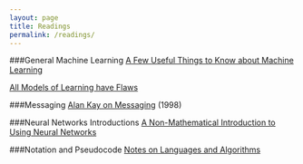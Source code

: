```yaml
---
layout: page
title: Readings
permalink: /readings/
---
```


###General Machine Learning
<a href="http://homes.cs.washington.edu/~pedrod/papers/cacm12.pdf" target="_blank">A Few Useful Things to Know about Machine Learning</a>

<a href="http://hunch.net/?p=224" target="_blank">All Models of Learning have Flaws</a>

###Messaging
<a href="http://c2.com/cgi/wiki?AlanKayOnMessaging" target="_blank">Alan Kay on Messaging</a> (1998)

###Neural Networks Introductions
<a href="http://www.heatonresearch.com/content/non-mathematical-introduction-using-neural-networks" target="_blank">A Non-Mathematical Introduction to Using Neural Networks</a>

###Notation and Pseudocode
<a href="http://aima.cs.berkeley.edu/newchapb.pdf" target="_blank">Notes on Languages and Algorithms</a>